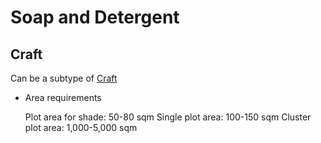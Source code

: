 # Soap and Detergent

## Craft
Can be a subtype of [Craft]()

* Area requirements

  Plot area for shade: 50-80 sqm
  Single plot area: 100-150 sqm
  Cluster plot area: 1,000-5,000 sqm
